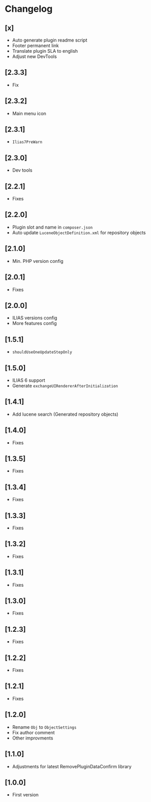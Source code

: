 # Changelog

## [x]
- Auto generate plugin readme script
- Footer permanent link
- Translate plugin SLA to english
- Adjust new DevTools

## [2.3.3]
- Fix

## [2.3.2]
- Main menu icon

## [2.3.1]
- `Ilias7PreWarn`

## [2.3.0]
- Dev tools

## [2.2.1]
- Fixes

## [2.2.0]
- Plugin slot and name in `composer.json`
- Auto update `LuceneObjectDefinition.xml` for repository objects

## [2.1.0]
- Min. PHP version config

## [2.0.1]
- Fixes

## [2.0.0]
- ILIAS versions config
- More features config

## [1.5.1]
- `shouldUseOneUpdateStepOnly`

## [1.5.0]
- ILIAS 6 support
- Generate `exchangeUIRendererAfterInitialization`

## [1.4.1]
- Add lucene search (Generated repository objects)

## [1.4.0]
- Fixes

## [1.3.5]
- Fixes

## [1.3.4]
- Fixes

## [1.3.3]
- Fixes

## [1.3.2]
- Fixes

## [1.3.1]
- Fixes

## [1.3.0]
- Fixes

## [1.2.3]
- Fixes

## [1.2.2]
- Fixes

## [1.2.1]
- Fixes

## [1.2.0]
- Rename `Obj` to `ObjectSettings`
- Fix author comment
- Other improvments

## [1.1.0]
- Adjustments for latest RemovePluginDataConfirm library

## [1.0.0]
- First version
